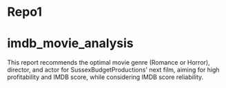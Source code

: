 # Repo1
# imdb_movie_analysis
This report recommends the optimal movie genre (Romance or Horror), director, and actor for SussexBudgetProductions' next film, aiming for high profitability and IMDB score, while considering IMDB score reliability.
